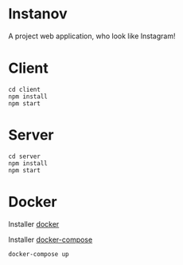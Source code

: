 # Instanov
A project web application, who look like Instagram!

# Client
	cd client
	npm install
	npm start

# Server
	cd server
	npm install
	npm start
	
# Docker

Installer [docker](https://www.docker.com/)

Installer [docker-compose](https://docs.docker.com/compose/install/)

	docker-compose up